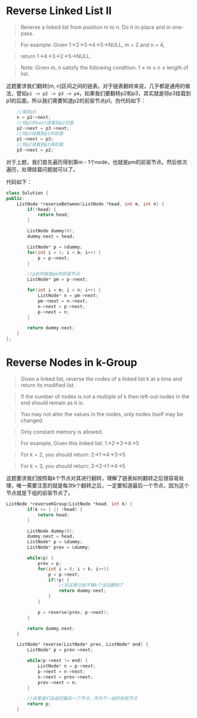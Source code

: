 # Reverse Linked List II

> Reverse a linked list from position m to n. Do it in-place and in one-pass.

> For example:
> Given 1->2->3->4->5->NULL, m = 2 and n = 4,

> return 1->4->3->2->5->NULL.

> Note:
Given m, n satisfy the following condition:
1 ≤ m ≤ n ≤ length of list.

这题要求我们翻转[m, n]区间之间的链表。对于链表翻转来说，几乎都是通用的做法，譬如`p1 -> p2 -> p3 -> p4`，如果我们要翻转p2和p3，其实就是将p3挂载到p1的后面，所以我们需要知道p2的前驱节点p1。伪代码如下：

```c++
    //保存p3
    n = p2->next;
    //将p3的next挂载到p2后面
    p2->next = p3->next;
    //将p3挂载到p1的后面
    p1->next = p3;
    //将p2挂载到p3得后面
    p3->next = p2;
```

对于上题，我们首先遍历得到第m - 1个node，也就是pm的前驱节点。然后依次遍历，处理挂载问题就可以了。

代码如下：

```c++
class Solution {
public:
    ListNode *reverseBetween(ListNode *head, int m, int n) {
        if(!head) {
            return head;
        }

        ListNode dummy(0);
        dummy.next = head;

        ListNode* p = &dummy;
        for(int i = 1; i < m; i++) {
            p = p->next;
        }

        //p此时就是pm的前驱节点
        ListNode* pm = p->next;

        for(int i = m; i < n; i++) {
            ListNode* n = pm->next;
            pm->next = n->next;
            n->next = p->next;
            p->next = n;
        }

        return dummy.next;
    }
};
```

# Reverse Nodes in k-Group

> Given a linked list, reverse the nodes of a linked list k at a time and return its modified list.

> If the number of nodes is not a multiple of k then left-out nodes in the end should remain as it is.

> You may not alter the values in the nodes, only nodes itself may be changed.

> Only constant memory is allowed.

> For example,
> Given this linked list: 1->2->3->4->5

> For k = 2, you should return: 2->1->4->3->5

> For k = 3, you should return: 3->2->1->4->5

这题要求我们按照每k个节点对其进行翻转，理解了链表如何翻转之后很容易处理，唯一需要注意的就是每次k个翻转之后，一定要知道最后一个节点，因为这个节点就是下组的前驱节点了。

```c++
ListNode *reverseKGroup(ListNode *head, int k) {
        if(k <= 1 || !head) {
            return head;
        }

        ListNode dummy(0);
        dummy.next = head;
        ListNode* p = &dummy;
        ListNode* prev = &dummy;

        while(p) {
            prev = p;
            for(int i = 0; i < k; i++){
                p = p->next;
                if(!p) {
                    //到这里已经不够k个没法翻转了
                    return dummy.next;
                }
            }

            p = reverse(prev, p->next);
        }

        return dummy.next;
    }

    ListNode* reverse(ListNode* prev, ListNode* end) {
        ListNode* p = prev->next;

        while(p->next != end) {
            ListNode* n = p->next;
            p->next = n->next;
            n->next = prev->next;
            prev->next = n;
        }

        //这里我们会返回最后一个节点，作为下一组的前驱节点
        return p;
    }
```

